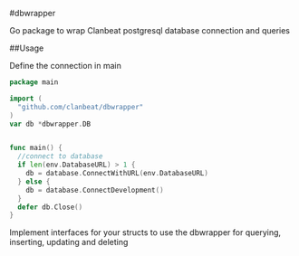 #dbwrapper

Go package to wrap Clanbeat postgresql database connection and queries

##Usage

Define the connection in main

```go
package main

import (
  "github.com/clanbeat/dbwrapper"
)
var db *dbwrapper.DB


func main() {
  //connect to database
  if len(env.DatabaseURL) > 1 {
    db = database.ConnectWithURL(env.DatabaseURL)
  } else {
    db = database.ConnectDevelopment()
  }
  defer db.Close()
}
```

Implement interfaces for your structs to use the dbwrapper for querying, inserting, updating and deleting
